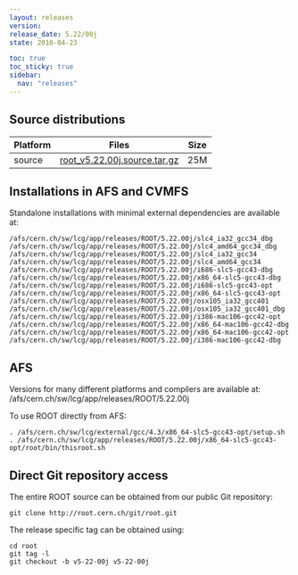 ```yaml
---
layout: releases
version:
release_date: 5.22/00j
state: 2010-04-23

toc: true
toc_sticky: true
sidebar:
  nav: "releases"
---
```



## Source distributions

| Platform       | Files | Size |
|-----------|-------|-----|
| source | [root_v5.22.00j.source.tar.gz](https://root.cern.ch/download/root_v5.22.00j.source.tar.gz) |  25M |




## Installations in AFS and CVMFS
Standalone installations with minimal external dependencies are available at:
~~~
/afs/cern.ch/sw/lcg/app/releases/ROOT/5.22.00j/slc4_ia32_gcc34_dbg
/afs/cern.ch/sw/lcg/app/releases/ROOT/5.22.00j/slc4_amd64_gcc34_dbg
/afs/cern.ch/sw/lcg/app/releases/ROOT/5.22.00j/slc4_ia32_gcc34
/afs/cern.ch/sw/lcg/app/releases/ROOT/5.22.00j/slc4_amd64_gcc34
/afs/cern.ch/sw/lcg/app/releases/ROOT/5.22.00j/i686-slc5-gcc43-dbg
/afs/cern.ch/sw/lcg/app/releases/ROOT/5.22.00j/x86_64-slc5-gcc43-dbg
/afs/cern.ch/sw/lcg/app/releases/ROOT/5.22.00j/i686-slc5-gcc43-opt
/afs/cern.ch/sw/lcg/app/releases/ROOT/5.22.00j/x86_64-slc5-gcc43-opt
/afs/cern.ch/sw/lcg/app/releases/ROOT/5.22.00j/osx105_ia32_gcc401
/afs/cern.ch/sw/lcg/app/releases/ROOT/5.22.00j/osx105_ia32_gcc401_dbg
/afs/cern.ch/sw/lcg/app/releases/ROOT/5.22.00j/i386-mac106-gcc42-opt
/afs/cern.ch/sw/lcg/app/releases/ROOT/5.22.00j/x86_64-mac106-gcc42-dbg
/afs/cern.ch/sw/lcg/app/releases/ROOT/5.22.00j/x86_64-mac106-gcc42-opt
/afs/cern.ch/sw/lcg/app/releases/ROOT/5.22.00j/i386-mac106-gcc42-dbg
~~~

## AFS
Versions for many different platforms and compilers are available at:
/afs/cern.ch/sw/lcg/app/releases/ROOT/5.22.00j

To use ROOT directly from AFS:
~~~
. /afs/cern.ch/sw/lcg/external/gcc/4.3/x86_64-slc5-gcc43-opt/setup.sh
. /afs/cern.ch/sw/lcg/app/releases/ROOT/5.22.00j/x86_64-slc5-gcc43-opt/root/bin/thisroot.sh
~~~

## Direct Git repository access
The entire ROOT source can be obtained from our public Git repository:

~~~
git clone http://root.cern.ch/git/root.git
~~~
The release specific tag can be obtained using:
~~~
cd root
git tag -l
git checkout -b v5-22-00j v5-22-00j
~~~

